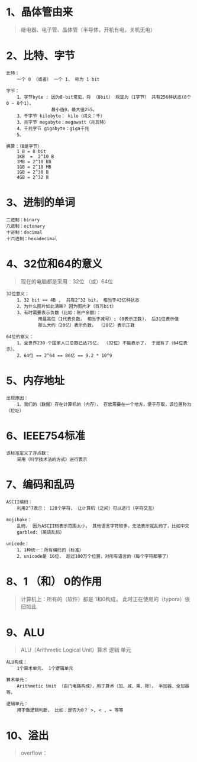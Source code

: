 # 1、晶体管由来

> 继电器、电子管、晶体管（半导体，开机有电，关机无电）





# 2、比特、字节

~~~
比特：
	一个 0 （或者） 一个 1， 称为 1 bit

字节：
	1、字节byte : 因为8-bit常见，将 （8bit） 规定为（1字节） 共有256种状态(8个0 ~ 8个1)，
    			 最小值0，最大值255。
	3、千字节 kilobyte： kilo（词义：千）
	3、兆字节 megabyte：megawatt（兆瓦特）
	4、千兆字节 gigabyte：giga千兆
	5、
	
换算：（B是字节）
	1 B = 8 bit
	1KB  =  2^10 B
	1MB = 2^10 KB 
	1GB = 2^10 MB
	1GB = 2^30 B
	4GB = 2^32 B
~~~



# 3、进制的单词

~~~
二进制：binary
八进制：octonary
十进制：decimal
十六进制：hexadecimal
~~~





# 4、32位和64的意义

> 现在的电脑都是采用：32位 （或）64位

~~~
32位意义：
	1、32 bit == 4B ,  共有2^32 bit， 相当于43亿种状态
	2、为什么图片如此清晰? 因为图片才（百万bit）
    3、有时需要表示负数（比如：账户余额）： 
    		用最高位（1代表负数， 相当于减号）; (0表示正数)， 后31位表示值
            那么大约（20亿）表示负数， （20亿）表示正数
            
64位的意义：
	1、全世界230 个国家人口总数已达75亿， （32位）不能表示了， 于是有了（64位表示）。
	2、64位 == 2^64 == 86亿 == 9.2 * 10^9
~~~





# 5、内存地址

~~~
出现原因：
	1、我们的（数据）存在计算机的（内存）， 存放需要在一个地方，便于存取，该位置称为（位址）
~~~



# 6、IEEE754标准

~~~
该标准定义了浮点数：
	采用（科学技术法的方式）进行表示
~~~



# 7、编码和乱码

~~~
ASCII编码：
	利用2^7表示： 128个字符， 让计算机（之间）可以进行（字符交互）
	
mojibake：
	乱码， 因为ASCII码表示范围太小， 其他语言字符较多，无法表示就乱码了，比如中文
	garbled:（英语乱码）

unicode：
	1、1种统一：所有编码的（标准）
	2、unicode是 16位， 超过100万个位置，对所有语言的（每个字符都够了）
~~~



# 8、1 （和） 0的作用

> 计算机上：所有的（软件）都是  1和0构成， 此时正在使用的（typora）依旧如此





# 9、ALU

> ALU（Arithmetic Logical Unit）算术 逻辑 单元

~~~
ALU构成：
	1个算术单元、 1个逻辑单元
	
算术单元：
	Arithmetic Unit （由门电路构成），用于算术（加、减、乘、除）， 半加器、全加器等。

逻辑单元：
	用于做逻辑判断， 比如：是否为0？ >, < , = 等等
~~~





# 10、溢出

> overflow：
>
> 